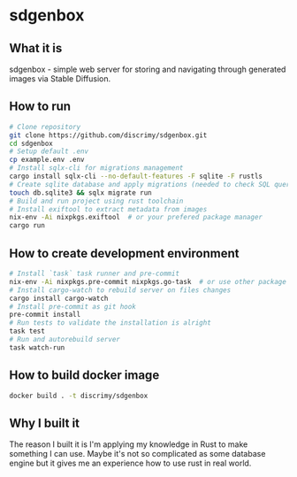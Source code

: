 # sdgenbox

## What it is
sdgenbox - simple web server for storing and navigating through generated images via Stable Diffusion.

## How to run
```bash
# Clone repository
git clone https://github.com/discrimy/sdgenbox.git
cd sdgenbox
# Setup default .env
cp example.env .env
# Install sqlx-cli for migrations management
cargo install sqlx-cli --no-default-features -F sqlite -F rustls
# Create sqlite database and apply migrations (needed to check SQL queries during compilation)
touch db.sqlite3 && sqlx migrate run
# Build and run project using rust toolchain
# Install exiftool to extract metadata from images
nix-env -Ai nixpkgs.exiftool  # or your prefered package manager
cargo run
```

## How to create development environment
```bash
# Install `task` task runner and pre-commit
nix-env -Ai nixpkgs.pre-commit nixpkgs.go-task  # or use other package manager
# Install cargo-watch to rebuild server on files changes
cargo install cargo-watch
# Install pre-commit as git hook
pre-commit install
# Run tests to validate the installation is alright
task test
# Run and autorebuild server
task watch-run
```

## How to build docker image
```bash
docker build . -t discrimy/sdgenbox
```

## Why I built it
The reason I built it is I'm applying my knowledge in Rust to make something I can use. Maybe it's not so complicated as some database engine but it gives me an experience how to use rust in real world.
